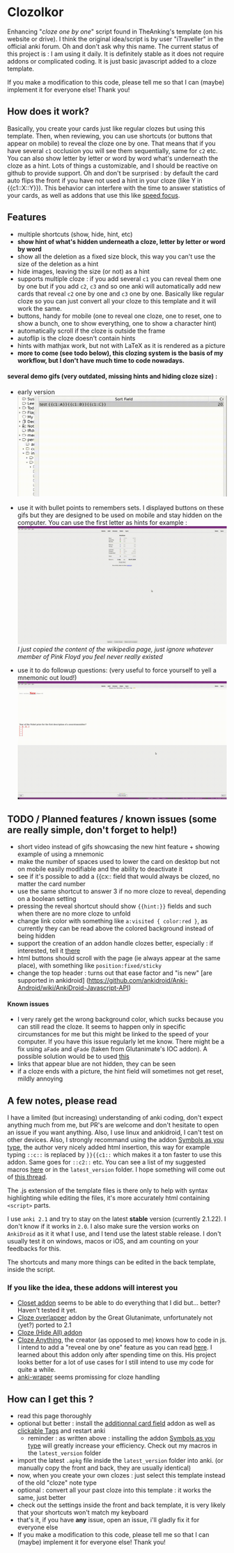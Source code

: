 # Clozolkor
Enhancing "*cloze one by one*" script found in TheAnking's template (on his website or drive). I think the original idea/script is by user "iTraveller" in the official anki forum. Oh and don't ask why this name. The current status of this project is : I am using it daily. It is definitely stable as it does not require addons or complicated coding. It is just basic javascript added to a cloze template.

If you make a modification to this code, please tell me so that I can (maybe) implement it for everyone else! Thank you!

## How does it work?
Basically, you create your cards just like regular clozes but using this template. Then, when reviewing, you can use shortcuts (or buttons that appear on mobile) to reveal the cloze one by one. That means that if you have several `c1` occlusion you will see them sequentially, same for `c2` etc. You can also show letter by letter or word by word what's underneath the cloze as a hint. Lots of things a customizable, and I should be reactive on github to provide support. Oh and don't be surprised : by default the card auto flips the front if you have not used a hint in your cloze (like Y in {{c1::X::Y}}). This behavior can interfere with the time to answer statistics of your cards, as well as addons that use this like [speed focus](https://ankiweb.net/shared/info/1046608507).


## Features 
* multiple shortcuts (show, hide, hint, etc)
* **show hint of what's hidden underneath a cloze, letter by letter or word by word**
* show all the deletion as a fixed size block, this way you can't use the size of the deletion as a hint
* hide images, leaving the size (or not) as a hint
* supports multiple cloze : if you add several `c1` you can reveal them one by one but if you add `c2`, `c3` and so one anki will automatically add new cards that reveal `c2` one by one and `c3` one by one. Basically like regular cloze so you can just convert all your cloze to this template and it will work the same.
* buttons, handy for mobile (one to reveal one cloze, one to reset, one to show a bunch, one to show everything, one to show a character hint)
* automatically scroll if the cloze is outside the frame
* autoflip is the cloze doesn't contain hints
* hints with mathjax work, but not with LaTeX as it is rendered as a picture
* **more to come (see todo below), this clozing system is the basis of my workflow, but I don't have much time to code nowadays.**

#### several demo gifs (very outdated, missing hints and hiding cloze size) :
* early version
![demo_gif](bin/demo.gif)

* use it with bullet points to remembers sets. I displayed buttons on these gifs but they are designed to be used on mobile and stay hidden on the computer. You can use the first letter as hints for example :
![demo2_gif](bin/demo2.gif)
*I just copied the content of the wikipedia page, just ignore whatever member of Pink Floyd you feel never really existed*

* use it to do followup questions: (very useful to force yourself to yell a mnemonic out loud!)
![demo3_gif](bin/demo3.gif)

## TODO / Planned features / known issues (some are really simple, don't forget to help!)
* short video instead of gifs showcasing the new hint feature + showing example of using a mnemonic
* make the number of spaces used to lower the card on desktop but not on mobile easily modifiable and the ability to deactivate it
* see if it's possible to add a {{cx:: field that would always be clozed, no matter the card number
* use the same shortcut to answer 3 if no more cloze to reveal, depending on a boolean setting
* pressing the reveal shortcut should show `{{hint:}}` fields and such when there are no more cloze to unfold
* change link color with something like `a:visited { color:red }`, as currently they can be read above the colored background instead of being hidden
* support the creation of an addon handle clozes better, especially : if interested, tell it [there](https://github.com/epiphanie-gedeon/anki-wrapper/issues/2)
* html buttons should scroll with the page (ie always appear at the same place), with something like `position:fixed/sticky`
* change the top header : turns out that ease factor and "is new" [are supported in ankidroid] (https://github.com/ankidroid/Anki-Android/wiki/AnkiDroid-Javascript-API)

#### Known issues
* I very rarely get the wrong background color, which sucks because you can still read the cloze. It seems to happen only in specific circumstances for me but this might be linked to the speed of your computer. If you have this issue regularly let me know. There might be a fix using `aFade` and `qFade` (taken from Glutanimate's IOC addon). A possible solution would be to used [this](https://old.reddit.com/r/Anki/comments/iiil6i/javascript_runs_before_card_is_fully_loaded_how/)
* links that appear blue are not hidden, they can be seen
* if a cloze ends with a picture, the hint field will sometimes not get reset, mildly annoying

## A few notes, please read
I have a limited (but increasing) understanding of anki coding, don't expect anything much from me, but PR's are welcome and don't hesitate to open an issue if you want anything. Also, I use linux and ankidroid, I can't test on other devices. Also, I strongly recommand using the addon [Symbols as you type](https://ankiweb.net/shared/info/2040501954), the author very nicely added html insertion, this way for example typing `::c::` is replaced by `}}{{c1::` which makes it a ton faster to use this addon. Same goes for `::c2::` etc. You can see a list of my suggested macros [here](https://github.com/jefdongus/insert-symbols-anki-addon/issues/13) or in the `latest_version` folder. I hope something will come out of [this thread](https://github.com/epiphanie-gedeon/anki-wrapper/issues/2).

The .js extension of the template files is there only to help with syntax highlighting while editing the files, it's more accurately html containing `<script>` parts.

I use `anki 2.1` and try to stay on the latest **stable** version (currently 2.1.22). I don't know if it works in `2.0`. I also make sure the version works on `AnkiDroid` as it it what I use, and I tend use the latest stable release. I don't usually test it on windows, macos or iOS, and am counting on your feedbacks for this.

The shortcuts and many more things can be edited in the back template, inside the script.



### If you like the idea, these addons will interest you
* [Closet addon](https://ankiweb.net/shared/info/272311064) seems to be able to do everything that I did but... better? Haven't tested it yet.
* [Cloze overlapper](https://github.com/Glutanimate/cloze-overlapper) addon by the Great Glutanimate, unfortunately not (yet?) ported to 2.1
* [Cloze (Hide All) addon](https://ankiweb.net/shared/info/1709973686)
* [Cloze Anything](https://github.com/matthayes/anki_cloze_anything), the creator (as opposed to me) knows how to code in js. I intend to add a "reveal one by one" feature as you can read [here](https://github.com/matthayes/anki_cloze_anything/issues/6#issuecomment-629829062). I learned about this addon only after spending time on this. His project looks better for a lot of use cases for I still intend to use my code for quite a while.
* [anki-wraper](https://github.com/epiphanie-gedeon/anki-wrapper/) seems promissing for cloze handling

## How can I get this ?
* read this page thoroughly
* optional but better : install the [additionnal card field](https://ankiweb.net/shared/info/744725736) addon as well as [clickable Tags](https://ankiweb.net/shared/info/380714095) and restart anki
    * reminder : as written above : installing the addon [Symbols as you type](https://ankiweb.net/shared/info/2040501954) will greatly increase your efficiency. Check out my macros in the `latest_version` folder
* import the latest `.apkg` file inside the `latest_version` folder into anki.   (or manually copy the front and back, they are usually identical)
* now, when you create your own clozes : just select this template instead of the old "cloze" note type
* optional : convert all your past cloze into this template : it works the same, just better
* check out the settings inside the front and back template, it is very likely that your shortcuts won't match my keyboard
* that's it, if you have **any** issue, open an issue, i'll gladly fix it for everyone else
* If you make a modification to this code, please tell me so that I can (maybe) implement it for everyone else! Thank you!

